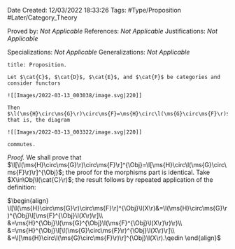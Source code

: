 <div class="topSpace"></div>

Date Created: 12/03/2022 18:33:26
Tags: #Type/Proposition #Later/Category_Theory

Proved by: <i>Not Applicable</i>
References: <i>Not Applicable</i>
Justifications: <i>Not Applicable</i>

Specializations: <i>Not Applicable</i>
Generalizations: <i>Not Applicable</i>

``` ad-Proposition
title: Proposition.

Let $\cat{C}$, $\cat{D}$, $\cat{E}$, and $\cat{F}$ be categories and consider functors

![[Images/2022-03-13_003038/image.svg|220]]

Then $\l(\ms{H}\circ\ms{G}\r)\circ\ms{F}=\ms{H}\circ\l(\ms{G}\circ\ms{F}\r)$; that is, the diagram

![[Images/2022-03-13_003322/image.svg|220]]

commutes.

```

<i>Proof.</i> We shall prove that $\l[\l(\ms{H}\circ\ms{G}\r)\circ\ms{F}\r]^{\Obj}=\l[\ms{H}\circ\l(\ms{G}\circ\ms{F}\r)\r]^{\Obj}$; the proof for the morphisms part is identical. Take $X\in\Obj\l(\cat{C}\r)$; the result follows by repeated application of the definition:

$\begin{align}
    \l[\l(\ms{H}\circ\ms{G}\r)\circ\ms{F}\r]^{\Obj}\l(X\r)&=\l(\ms{H}\circ\ms{G}\r)^{\Obj}\l[\ms{F}^{\Obj}\l(X\r)\r]\\
    &=\ms{H}^{\Obj}\l(\ms{G}^{\Obj}\l(\ms{F}^{\Obj}\l(X\r)\r)\r)\\
    &=\ms{H}^{\Obj}\l[\l(\ms{G}\circ\ms{F}\r)^{\Obj}\l(X\r)\r]\\
    &=\l[\ms{H}\circ\l(\ms{G}\circ\ms{F}\r)\r]^{\Obj}\l(X\r).\qedin
\end{align}$
